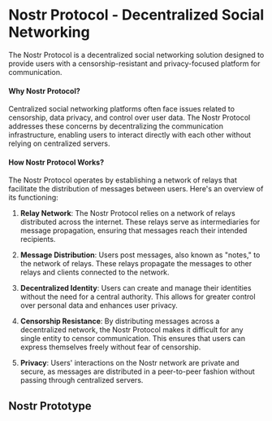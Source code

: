 # Nostr Protocol - Decentralized Social Networking

The Nostr Protocol is a decentralized social networking solution designed to provide users with a censorship-resistant and privacy-focused platform for communication.

#### Why Nostr Protocol?
Centralized social networking platforms often face issues related to censorship, data privacy, and control over user data. The Nostr Protocol addresses these concerns by decentralizing the communication infrastructure, enabling users to interact directly with each other without relying on centralized servers.

#### How Nostr Protocol Works?
The Nostr Protocol operates by establishing a network of relays that facilitate the distribution of messages between users. Here's an overview of its functioning:

1. **Relay Network**: The Nostr Protocol relies on a network of relays distributed across the internet. These relays serve as intermediaries for message propagation, ensuring that messages reach their intended recipients.

2. **Message Distribution**: Users post messages, also known as "notes," to the network of relays. These relays propagate the messages to other relays and clients connected to the network.

3. **Decentralized Identity**: Users can create and manage their identities without the need for a central authority. This allows for greater control over personal data and enhances user privacy.

4. **Censorship Resistance**: By distributing messages across a decentralized network, the Nostr Protocol makes it difficult for any single entity to censor communication. This ensures that users can express themselves freely without fear of censorship.

5. **Privacy**: Users' interactions on the Nostr network are private and secure, as messages are distributed in a peer-to-peer fashion without passing through centralized servers.

## Nostr Prototype  
[](https://www.thrillerbitcoin.com/nostr-terminal/)

